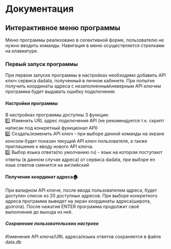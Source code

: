 # Документация

## Интерактивное меню программы
Меню программы реализовано в селективной форме, пользователю не нужно вводить команды. Навигация в меню осуществляется стрелками на клавиатуре.

### Первый запуск программы
При первом запуске программы в настройках необходимо добавить API ключ сервиса dadata, полученный в личном кабинете. При попытке получить координаты адреса с незаполненным\неверным API ключем программа будет выдавать ошибку подключения.

#### Настройки программы
В настройках программы доступны 3 функции:  
:one: Изменить URL адрес подключения API (не рекомендуется т.к. скрипт написан под конкретный функционал API)   
:two: Создать/изменить API ключ - при выборе данной команды на экране консоли будет показан текущий API ключ пользователя, а также приглашение к вводу нового API ключа.  
:three: Выбор языка ответа(по умолчанию ru) - язык на котором поступают ответы (в данном случае адреса) от сервиса dadata, при выборе en язык ответов сменится на английский


#### Получение координат адреса:house:
При валидном API ключе, после ввода пользователем адреса, будет доступен список из 20 доступных адресов. При выборе конкретного адреса программа выведет на экран координаты адреса(широта, долгота). После нажатия ENTER программа продолжит своё выполнение до выхода из неё.


##### Сохранение пользовательских настроек
Изменение API ключа/URL адреса/языка ответов сохраняется в файле data.db
